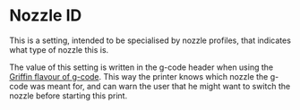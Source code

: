 Nozzle ID
====
This is a setting, intended to be specialised by nozzle profiles, that indicates what type of nozzle this is.

The value of this setting is written in the g-code header when using the [Griffin flavour of g-code](machine_gcode_flavor.md). This way the printer knows which nozzle the g-code was meant for, and can warn the user that he might want to switch the nozzle before starting this print.